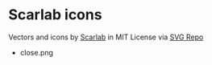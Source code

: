 # Scarlab icons

Vectors and icons by <a href="https://github.com/la-moore/scarlab-icons?ref=svgrepo.com" target="_blank">Scarlab</a> in MIT License via <a href="https://www.svgrepo.com/" target="_blank">SVG Repo</a>

 - close.png